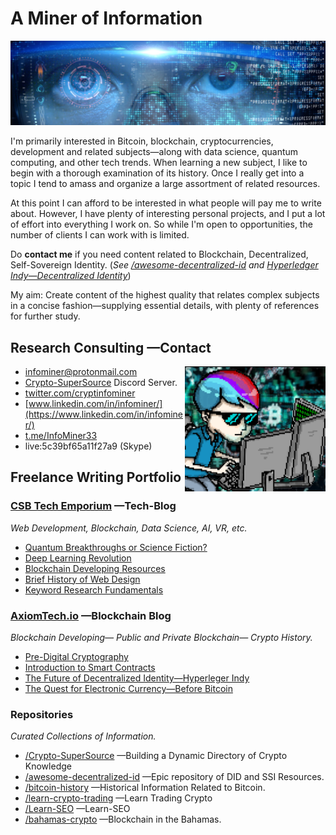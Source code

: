 # A Miner of Information

<img src="/information-mining.png"/>

I'm primarily interested in Bitcoin, blockchain, cryptocurrencies, development and related subjects—along with data science, quantum computing, and other tech trends. When learning a new subject, I like to begin with a thorough examination of its history. Once I really get into a topic I tend to amass and organize a large assortment of related resources. 

At this point I can afford to be interested in what people will pay me to write about. However, I have plenty of interesting personal projects, and I put a lot of effort into everything I work on. So while I'm open to opportunities, the number of clients I can work with is limited.

Do **contact me** if you need content related to Blockchain, Decentralized, Self-Sovereign Identity. (*See [/awesome-decentralized-id](https://github.com/infominer33/awesome-decentralized-id) and [Hyperledger Indy—Decentralized Identity](https://www.axiomtech.io/blog-feed/hyperledger-indy-decentralized-identity)*)

My aim: Create content of the highest quality that relates complex subjects in a concise fashion—supplying essential details, with plenty of references for further study. 

## Research Consulting —Contact
<img src="infominer.png" align="right" width="225" height="200">

* <a href="mailto:infominer@protonmail.com">infominer@protonmail.com</a>
* [Crypto-SuperSource](https://discord.gg/ahTuPMY) Discord Server.
* [twitter.com/cryptinfominer](https://twitter.com/cryptinfominer)
* [www.linkedin.com/in/infominer/](https://www.linkedin.com/in/infominer/)
* [t.me/InfoMiner33](https://t.me/InfoMiner33)
* live:5c39bf65a11f27a9 (Skype)

## Freelance Writing Portfolio

### [CSB Tech Emporium](https://www.csbtechemporium.com/the-tech-blog/) —Tech-Blog
*Web Development, Blockchain, Data Science, AI, VR, etc.*
  * [Quantum Breakthroughs or Science Fiction?](https://www.csbtechemporium.com/quantum-revolution-or-scifi/)
  * [Deep Learning Revolution](https://www.csbtechemporium.com/deep-learning-revolution/)
  * [Blockchain Developing Resources](https://www.csbtechemporium.com/become-a-blockchain-developer/)
  * [Brief History of Web Design](https://www.csbtechemporium.com/web-design-history/)
  * [Keyword Research Fundamentals](https://www.csbtechemporium.com/keyword-research-fundamentals/)

### [AxiomTech.io](https://www.axiomtech.io/blog/) —Blockchain Blog
*Blockchain Developing— Public and Private Blockchain— Crypto History.*
  * [Pre-Digital Cryptography](https://www.axiomtech.io/blog-feed/2018/9/24/pre-digital-cryptography-a-history)
  * [Introduction to Smart Contracts](https://www.axiomtech.io/blog-feed/2018/10/9/smart-contracts-uses-cases-dapps-icos)
  * [The Future of Decentralized Identity—Hyperleger Indy](https://www.axiomtech.io/blog-feed/hyperledger-indy-decentralized-identity)
  * [The Quest for Electronic Currency—Before Bitcoin](https://www.axiomtech.io/blog-feed/electronic-currency-before-bitcoin)

### Repositories 
*Curated Collections of Information.*
* [/Crypto-SuperSource](https://github.com/infominer33/Crypto-SuperSource) —Building a Dynamic Directory of Crypto Knowledge
* [/awesome-decentralized-id](https://github.com/infominer33/awesome-decentralized-id) —Epic repository of DID and SSI Resources.
* [/bitcoin-history](https://github.com/infominer33/bitcoin-history) —Historical Information Related to Bitcoin.
* [/learn-crypto-trading](https://github.com/infominer33/learn-crypto-trading) —Learn Trading Crypto 
* [/Learn-SEO](https://github.com/infominer33/Learn-SEO) —Learn-SEO
* [/bahamas-crypto](https://github.com/infominer33/bahamas-crypto) —Blockchain in the Bahamas.

